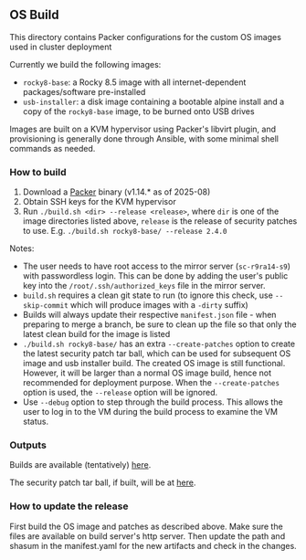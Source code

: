 ## OS Build

This directory contains Packer configurations for the custom OS images used in cluster deployment

Currently we build the following images:

- `rocky8-base`: a Rocky 8.5 image with all internet-dependent packages/software pre-installed
- `usb-installer`: a disk image containing a bootable alpine install and a copy of the `rocky8-base` image, to be burned onto USB drives

Images are built on a KVM hypervisor using Packer's libvirt plugin, and provisioning is generally done through Ansible, with some minimal shell commands as needed.

### How to build

1. Download a [Packer](https://developer.hashicorp.com/packer/downloads) binary (v1.14.* as of 2025-08)
1. Obtain SSH keys for the KVM hypervisor
1. Run `./build.sh <dir> --release <release>`, where `dir` is one of the image directories listed above, `release` is the release of security patches to use.  E.g. `./build.sh rocky8-base/ --release 2.4.0`


Notes:
- The user needs to have root access to the mirror server (`sc-r9ra14-s9`) with passwordless login. This can be done by adding the user's public key into the `/root/.ssh/authorized_keys` file in the mirror server.
- `build.sh` requires a clean git state to run (to ignore this check, use `--skip-commit` which will produce images with a `-dirty` suffix)
- Builds will always update their respective `manifest.json` file - when preparing to merge a branch, be sure to clean up the file so that only the latest clean build for the image is listed
- `./build.sh rocky8-base/` has an extra `--create-patches` option to create the latest security patch tar ball, which can be used for subsequent OS image and usb installer build.  The created OS image is still functional.  However, it will be larger than a normal OS image build, hence not recommended for deployment purpose.  When the `--create-patches` option is used, the `--release` option will be ignored.
- Use `--debug` option to step through the build process.  This allows the user to log in to the VM during the build process to examine the VM status.

### Outputs

Builds are available (tentatively) [here](http://sc-r9ra14-s9.cerebrassc.local/builds/).

The security patch tar ball, if built, will be at [here](http://sc-r9ra14-s9.cerebrassc.local/repos/Rocky8/).

### How to update the release

First build the OS image and patches as described above. Make sure the files are available on build server's http server.
Then update the path and shasum in the manifest.yaml for the new artifacts and check in the changes.